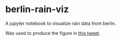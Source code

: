 # berlin-rain-viz
A jupyter notebook to visualize rain data from berlin.

Was used to produce the figure in [this tweet](https://twitter.com/awakenting/status/1252333626223714305).
